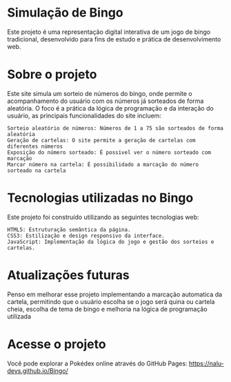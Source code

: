 # Simulação de Bingo
Este projeto é uma representação digital interativa de um jogo de bingo tradicional, desenvolvido para fins de estudo e prática de desenvolvimento web.
# Sobre o projeto
Este site simula um sorteio de números do bingo, onde permite o acompanhamento do usuário com os números já sorteados de forma aleatória. O foco é a prática da lógica de programação e da interação do usuário, as principais funcionalidades do site incluem: 

    Sorteio aleatório de números: Números de 1 a 75 são sorteados de forma aleatória
    Geração de cartelas: O site permite a geração de cartelas com diferentes números
    Exposição do número sorteado: É possivel ver o número sorteado com marcação
    Marcar número na cartela: É possibilidado a marcação do número sorteado na cartela
# Tecnologias utilizadas no Bingo
Este projeto foi construído utilizando as seguintes tecnologias web:
    
    HTML5: Estruturação semântica da página.
    CSS3: Estilização e design responsivo da interface.
    JavaScript: Implementação da lógica do jogo e gestão dos sorteios e cartelas.
# Atualizações futuras
Penso em melhorar esse projeto implementando a marcação automatica da cartela, permitindo que o usuário escolha se o jogo será quina ou cartela cheia, escolha de tema de bingo e melhoria na lógica de programação utilizada
# Acesse o projeto
Você pode explorar a Pokédex online através do GitHub Pages: https://nalu-devs.github.io/Bingo/
